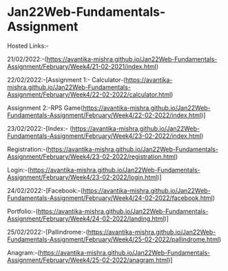 # Jan22Web-Fundamentals-Assignment

Hosted Links:-

21/02/2022:-(https://avantika-mishra.github.io/Jan22Web-Fundamentals-Assignment/February/Week4/21-02-2021/index.html)

22/02/2022:-[Assignment 1:- Calculator-(https://avantika-mishra.github.io/Jan22Web-Fundamentals-Assignment/February/Week4/22-02-2022/calculator.html)

Assignment 2:-RPS Game(https://avantika-mishra.github.io/Jan22Web-Fundamentals-Assignment/February/Week4/22-02-2022/index.html)]

23/02/2022:-[Index:- (https://avantika-mishra.github.io/Jan22Web-Fundamentals-Assignment/February/Week4/23-02-2022/index.html)

Registration:-(https://avantika-mishra.github.io/Jan22Web-Fundamentals-Assignment/February/Week4/23-02-2022/registration.html)

Login:-(https://avantika-mishra.github.io/Jan22Web-Fundamentals-Assignment/February/Week4/23-02-2022/login.html)]

24/02/2022:-[Facebook:-(https://avantika-mishra.github.io/Jan22Web-Fundamentals-Assignment/February/Week4/24-02-2022/facebook.html)

Portfolio:-(https://avantika-mishra.github.io/Jan22Web-Fundamentals-Assignment/February/Week4/24-02-2022/landing.html)]

25/02/2022:-[Pallindrome:-(https://avantika-mishra.github.io/Jan22Web-Fundamentals-Assignment/February/Week4/25-02-2022/pallindrome.html)

Anagram:-(https://avantika-mishra.github.io/Jan22Web-Fundamentals-Assignment/February/Week4/25-02-2022/anagram.html)]

